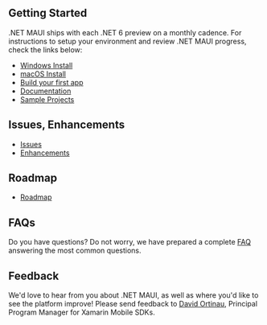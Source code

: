 ## Getting Started

.NET MAUI ships with each .NET 6 preview on a monthly cadence. For instructions to setup your environment and review .NET MAUI progress, check the links below:

* [Windows Install](https://docs.microsoft.com/dotnet/maui/get-started/installation)
* [macOS Install](https://github.com/dotnet/maui/wiki/macOS-Install)
* [Build your first app](https://docs.microsoft.com/dotnet/maui/get-started/first-app?pivots=windows)
* [Documentation](https://docs.microsoft.com/dotnet/maui/)
* [Sample Projects](https://github.com/dotnet/net6-mobile-samples)

## Issues, Enhancements

- [Issues](https://github.com/dotnet/maui/issues)
- [Enhancements](https://github.com/dotnet/maui/issues?q=is%3Aissue+is%3Aopen+label%3Aenhancement)

## Roadmap

- [Roadmap](https://github.com/dotnet/maui/wiki/Roadmap)

## FAQs

Do you have questions? Do not worry, we have prepared a complete [FAQ](https://github.com/dotnet/maui/wiki/FAQs) answering the most common questions.

## Feedback

We'd love to hear from you about .NET MAUI, as well as where you'd like to see the platform improve! Please send feedback to [David Ortinau](mailto:david.ortinau@microsoft.com), Principal Program Manager for Xamarin Mobile SDKs.